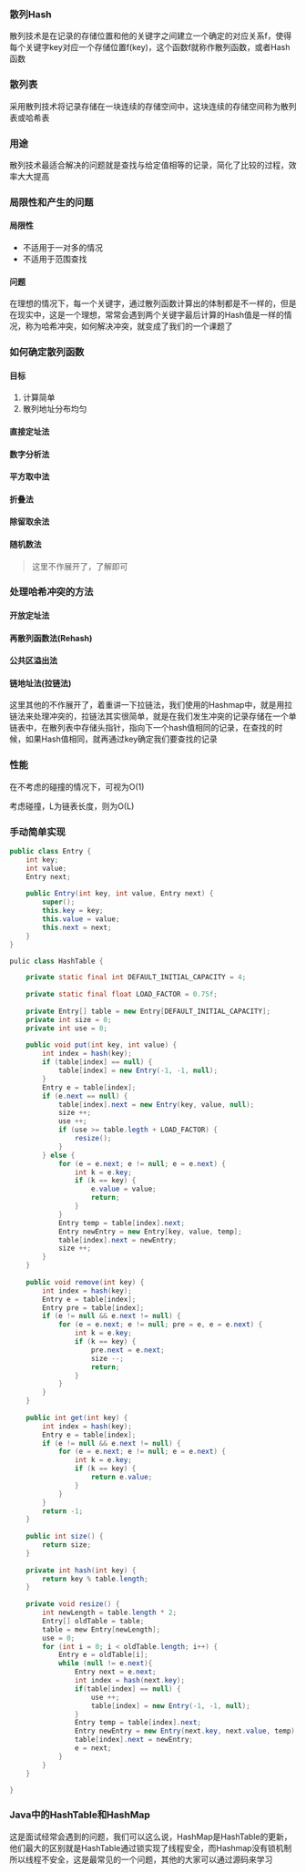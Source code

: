 ### 散列Hash
散列技术是在记录的存储位置和他的关键字之间建立一个确定的对应关系f，使得每个关键字key对应一个存储位置f(key)，这个函数f就称作散列函数，或者Hash函数

### 散列表
采用散列技术将记录存储在一块连续的存储空间中，这块连续的存储空间称为散列表或哈希表

### 用途
散列技术最适合解决的问题就是查找与给定值相等的记录，简化了比较的过程，效率大大提高

### 局限性和产生的问题
#### 局限性
* 不适用于一对多的情况
* 不适用于范围查找

#### 问题
在理想的情况下，每一个关键字，通过散列函数计算出的体制都是不一样的，但是在现实中，这是一个理想，常常会遇到两个关键字最后计算的Hash值是一样的情况，称为哈希冲突，如何解决冲突，就变成了我们的一个课题了

### 如何确定散列函数
#### 目标
1. 计算简单
2. 散列地址分布均匀

#### 直接定址法
#### 数字分析法
#### 平方取中法
#### 折叠法
#### 除留取余法
#### 随机数法

> 这里不作展开了，了解即可

### 处理哈希冲突的方法
#### 开放定址法
#### 再散列函数法(Rehash)
#### 公共区溢出法
#### 链地址法(拉链法)

这里其他的不作展开了，着重讲一下拉链法，我们使用的Hashmap中，就是用拉链法来处理冲突的，拉链法其实很简单，就是在我们发生冲突的记录存储在一个单链表中，在散列表中存储头指针，指向下一个hash值相同的记录，在查找的时候，如果Hash值相同，就再通过key确定我们要查找的记录

### 性能
在不考虑的碰撞的情况下，可视为O(1)

考虑碰撞，L为链表长度，则为O(L)

### 手动简单实现

```Java
public class Entry {
    int key;
    int value;
    Entry next;
    
    public Entry(int key, int value, Entry next) {
        super();
        this.key = key;
        this.value = value;
        this.next = next;
    }
}
```

```Java
pulic class HashTable {

    private static final int DEFAULT_INITIAL_CAPACITY = 4;
    
    private static final float LOAD_FACTOR = 0.75f;
    
    private Entry[] table = new Entry[DEFAULT_INITIAL_CAPACITY];
    private int size = 0;
    private int use = 0;
    
    public void put(int key, int value) {
        int index = hash(key);
        if (table[index] == null) {
            table[index] = new Entry(-1, -1, null);
        }
        Entry e = table[index];
        if (e.next == null) {
            table[index].next = new Entry(key, value, null);
            size ++;
            use ++;
            if (use >= table.legth + LOAD_FACTOR) {
                resize();
            }
        } else {
            for (e = e.next; e != null; e = e.next) {
                int k = e.key;
                if (k == key) {
                    e.value = value;
                    return;
                }
            }
            Entry temp = table[index].next;
            Entry newEntry = new Entry[key, value, temp];
            table[index].next = newEntry;
            size ++;
        }
    }
    
    public void remove(int key) {
        int index = hash(key);
        Entry e = table[index];
        Entry pre = table[index];
        if (e != null && e.next != null) {
            for (e = e.next; e != null; pre = e, e = e.next) {
                int k = e.key;
                if (k == key) {
                    pre.next = e.next;
                    size --;
                    return;
                }
            }
        }
    }
    
    public int get(int key) {
        int index = hash(key);
        Entry e = table[index];
        if (e != null && e.next != null) {
            for (e = e.next; e != null; e = e.next) {
                int k = e.key;
                if (k == key) {
                    return e.value;
                }
            }
        }
        return -1;
    }
    
    public int size() {
        return size;
    }
    
    private int hash(int key) {
        return key % table.length;
    }
    
    private void resize() {
        int newLength = table.length * 2;
        Entry[] oldTable = table;
        table = mew Entry[newLength];
        use = 0;
        for (int i = 0; i < oldTable.length; i++) {
            Entry e = oldTable[i];
            while (null != e.next){
                Entry next = e.next;
                int index = hash(next.key);
                if(table[index] == null) {
                    use ++;
                    table[index] = new Entry(-1, -1, null);
                }
                Entry temp = table[index].next;
                Entry newEntry = new Entry(next.key, next.value, temp);
                table[index].next = newEntry;
                e = next;
            }
        }
    }

}
```

### Java中的HashTable和HashMap

这是面试经常会遇到的问题，我们可以这么说，HashMap是HashTable的更新，他们最大的区别就是HashTable通过锁实现了线程安全，而Hashmap没有锁机制所以线程不安全，这是最常见的一个问题，其他的大家可以通过源码来学习

